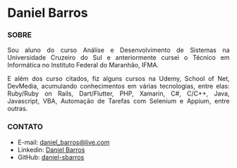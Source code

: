 # Daniel Barros

### SOBRE

<div style="text-align:justify">

<p align="justify">
Sou aluno do curso Análise e Desenvolvimento de Sistemas na Universidade Cruzeiro do Sul e anteriormente cursei o Técnico em Informática no Instituto Federal do Maranhão, IFMA.
</p>
<p align="justify">
E além dos curso citados, fiz alguns cursos na Udemy, School of Net, DevMedia, acumulando conhecimentos em várias tecnologias, entre elas: Ruby/Ruby on Rails, Dart/Flutter, PHP, Xamarin, C#, C/C++, Java, Javascript, VBA, Automação de Tarefas com Selenium e Appium, entre outras.
</p>
</div>

<!--
- 👋 Hi, I’m @daniel-sbarros
- 👀 I’m interested in ...
- 🌱 I’m currently learning ...
- 💞️ I’m looking to collaborate on ...
- 📫 How to reach me ...
-->

### CONTATO
<!-- -Email: <a href="mailto:daniel_barros@live.com">daniel_barros@live.com</a>-->
- E-mail: [daniel_barros@live.com](mailto:daniel_barros@live.com)
- Linkedin: [Daniel Barros](https://www.linkedin.com/in/daniel-barros-373571140/)
- GitHub: [daniel-sbarros](https://github.com/daniel-sbarros)
<!-- - Site: [danielbarros.dev](https://danielbarros.dev) 


[Daniel Barros](https://danielbarros.dev)

<!--
<div style:"text-align:center;>
<img src="https://www.comboinfinito.com.br/principal/wp-content/uploads/2021/02/KOF-XV-Iori-Yagami-790x444.jpg" width="700">
</div>

<!--
![Daniel Barros](https://www.comboinfinito.com.br/principal/wp-content/uploads/2021/02/KOF-XV-Iori-Yagami-790x444.jpg)
[Daniel Barros](https://danielbarros.dev)


```bash

# MOSTRAR CONFIGURAÇÃO GLOBAL DO GIT
git config --global --list

```

```ruby

print("Daniel Barros")

```

<!---
daniel-sbarros/daniel-sbarros is a ✨ special ✨ repository because its `README.md` (this file) appears on your GitHub profile.
You can click the Preview link to take a look at your changes.
--->
